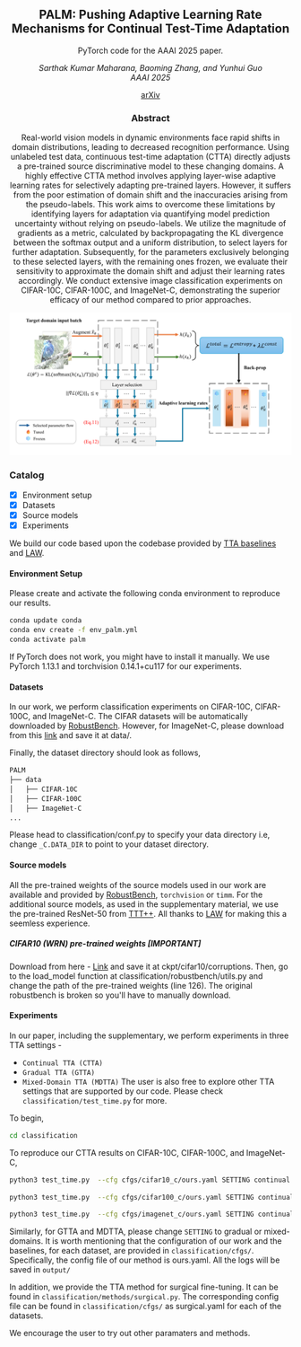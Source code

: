 <div align="center">

## PALM: Pushing Adaptive Learning Rate Mechanisms for Continual Test-Time Adaptation

PyTorch code for the AAAI 2025 paper. 

<em> Sarthak Kumar Maharana, Baoming Zhang, and Yunhui Guo </em>
<br>
<em> AAAI 2025 </em>

[arXiv](https://arxiv.org/abs/2403.10650)

### Abstract 
Real-world vision models in dynamic environments face rapid shifts in domain distributions, leading to decreased recognition performance. Using unlabeled test data, continuous test-time adaptation (CTTA) directly adjusts a pre-trained source discriminative model to these changing domains. A highly effective CTTA method involves applying layer-wise adaptive learning rates for selectively adapting pre-trained layers. However, it suffers from the poor estimation of domain shift and the inaccuracies arising from the pseudo-labels. This work aims to overcome these limitations by identifying layers for adaptation via quantifying model prediction uncertainty without relying on pseudo-labels. We utilize the magnitude of gradients as a metric, calculated by backpropagating the KL divergence between the softmax output and a uniform distribution, to select layers for further adaptation. Subsequently, for the parameters exclusively belonging to these selected layers, with the remaining ones frozen, we evaluate their sensitivity to approximate the domain shift and adjust their learning rates accordingly. We conduct extensive image classification experiments on CIFAR-10C, CIFAR-100C, and ImageNet-C, demonstrating the superior efficacy of our method compared to prior approaches.


![teaser](PALM.png)
</div>

### Catalog
- [x] Environment setup
- [x] Datasets
- [x] Source models
- [x] Experiments

We build our code based upon the codebase provided by [TTA baselines](https://github.com/mariodoebler/test-time-adaptation) and [LAW](https://github.com/junia3/LayerwiseTTA/tree/main).

#### Environment Setup
Please create and activate the following conda environment to reproduce our results. 

```bash
conda update conda
conda env create -f env_palm.yml
conda activate palm
```
If PyTorch does not work, you might have to install it manually. We use PyTorch 1.13.1 and torchvision 0.14.1+cu117 for our experiments.

#### Datasets 
In our work, we perform classification experiments on CIFAR-10C, CIFAR-100C, and ImageNet-C. The CIFAR datasets will be automatically downloaded by [RobustBench](https://github.com/RobustBench/robustbench). However, for ImageNet-C, please download from this [link](https://zenodo.org/records/2235448#.Yj2RO_co_mF) and save it at data/.

Finally, the dataset directory should look as follows, 

```bash
PALM
├── data
│   ├── CIFAR-10C
│   ├── CIFAR-100C
│   ├── ImageNet-C
...
```
Please head to classification/conf.py to specify your data directory i.e, change ```_C.DATA_DIR``` to point to your dataset directory. 


#### Source models
All the pre-trained weights of the source models used in our work are available and provided by [RobustBench](https://github.com/RobustBench/robustbench), ```torchvision``` or ```timm```. For the additional source models, as used in the supplementary material, we use the pre-trained ResNet-50 from [TTT++](https://github.com/vita-epfl/ttt-plus-plus/tree/main/cifar). All thanks to [LAW](https://github.com/junia3/LayerwiseTTA/tree/main) for making this a seemless experience. 

##### CIFAR10 (WRN) pre-trained weights [IMPORTANT]
Download from here - [Link](https://drive.google.com/u/0/uc?id=1t98aEuzeTL8P7Kpd5DIrCoCL21BNZUhC&export=download) and save it at ckpt/cifar10/corruptions.
Then, go to the load_model function at classification/robustbench/utils.py and change the path of the pre-trained weights (line 126). The original robustbench is broken so you'll have to manually download. 


#### Experiments
In our paper, including the supplementary, we perform experiments in three TTA settings - 
- ```Continual TTA (CTTA)```
- ```Gradual TTA (GTTA)```
- ```Mixed-Domain TTA (MDTTA)``` 
The user is also free to explore other TTA settings that are supported by our code. Please check ```classification/test_time.py``` for more. 

To begin, 
```bash
cd classification
```

To reproduce our CTTA results on CIFAR-10C, CIFAR-100C, and ImageNet-C,
```bash
python3 test_time.py  --cfg cfgs/cifar10_c/ours.yaml SETTING continual
```
```bash
python3 test_time.py  --cfg cfgs/cifar100_c/ours.yaml SETTING continual
```
```bash
python3 test_time.py  --cfg cfgs/imagenet_c/ours.yaml SETTING continual
```

Similarly, for GTTA and MDTTA, please change ```SETTING``` to gradual or mixed-domains. It is worth mentioning that the configuration of our work and the baselines, for each dataset, are provided in ```classification/cfgs/```. Specifically, the config file of our method is ours.yaml. All the logs will be saved in ```output/```

In addition, we provide the TTA method for surgical fine-tuning. It can be found in ```classification/methods/surgical.py```. The corresponding config file can be found in ```classification/cfgs/``` as surgical.yaml for each of the datasets. 

We encourage the user to try out other paramaters and methods.

